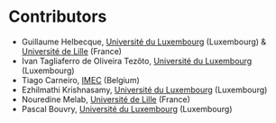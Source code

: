 # Contributors

- Guillaume Helbecque, [Université du Luxembourg](https://www.uni.lu/en/) (Luxembourg) & [Université de Lille](https://www.univ-lille.fr/) (France)
- Ivan Tagliaferro de Oliveira Tezôto, [Université du Luxembourg](https://www.uni.lu/en/) (Luxembourg)
- Tiago Carneiro, [IMEC](https://www.imec-int.com/en) (Belgium)
- Ezhilmathi Krishnasamy, [Université du Luxembourg](https://www.uni.lu/en/) (Luxembourg)
- Nouredine Melab, [Université de Lille](https://www.univ-lille.fr/) (France)
- Pascal Bouvry, [Université du Luxembourg](https://www.uni.lu/en/) (Luxembourg)
